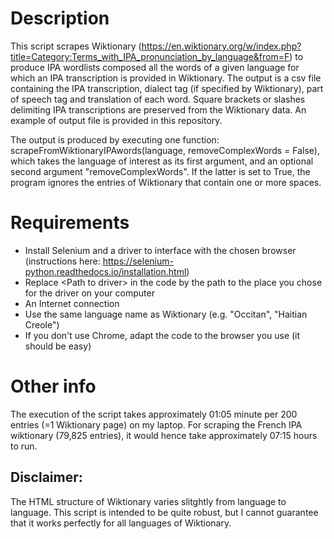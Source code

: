 # Description

This script scrapes Wiktionary (https://en.wiktionary.org/w/index.php?title=Category:Terms_with_IPA_pronunciation_by_language&from=F) to produce IPA wordlists composed all the words of a given language for which an IPA transcription is provided in Wiktionary. The output is a csv file containing the IPA transcription, dialect tag (if specified by Wiktionary), part of speech tag and translation of each word. Square brackets or slashes delimiting IPA transcriptions are preserved from the Wiktionary data. An example of output file is provided in this repository.

The output is produced by executing one function: scrapeFromWiktionaryIPAwords(language, removeComplexWords = False), which takes the language of interest as its first argument, and an optional second argument "removeComplexWords". If the latter is set to True, the program ignores the entries of Wiktionary that contain one or more spaces.

# Requirements

- Install Selenium and a driver to interface with the chosen browser (instructions here: https://selenium-python.readthedocs.io/installation.html)
- Replace \<Path to driver\> in the code by the path to the place you chose for the driver on your computer
- An Internet connection
- Use the same language name as Wiktionary (e.g. "Occitan", "Haitian Creole")
- If you don't use Chrome, adapt the code to the browser you use (it should be easy)
  

# Other info
The execution of the script takes approximately 01:05 minute per 200 entries (=1 Wiktionary page) on my laptop. For scraping the French IPA wiktionary (79,825 entries), it would hence take approximately 07:15 hours to run.

## Disclaimer:

The HTML structure of Wiktionary varies slitghtly from language to language. This script is intended to be quite robust, but I cannot guarantee that it works perfectly for all languages of Wiktionary.


